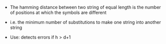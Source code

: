 - The hamming distance between two string of equal length is the number of positions at which the symbols are different
- i.e. the minimum number of substitutions to make one string into another string

- Use: detects errors if h > d+1